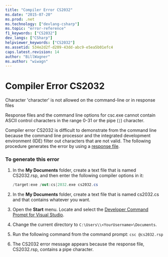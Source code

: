 ```yaml
---
title: "Compiler Error CS2032"
ms.date: "2015-07-20"
ms.prod: .net
ms.technology: ["devlang-csharp"]
ms.topic: "error-reference"
f1_keywords: ["CS2032"]
dev_langs: ["CSharp"]
helpviewer_keywords: ["CS2032"]
ms.assetid: 534e2d2f-d209-43dd-abc9-e5ea5b01efc4
caps.latest.revision: 14
author: "BillWagner"
ms.author: "wiwagn"
---
```

# Compiler Error CS2032
Character 'character' is not allowed on the command-line or in response files  
  
 Response files and the command line options for csc.exe cannot contain ASCII control characters in the range 0-31 or the pipe (`|`) character.  
  
 Compiler error CS2032 is difficult to demonstrate from the command line because the command line processor and the integrated development environment (IDE) filter out characters that are not valid. The following procedure generates the error by using a [response file](../../../csharp/language-reference/compiler-options/response-file-compiler-option.md).  
  
### To generate this error  
  
1.  In the **My Documents** folder, create a text file that is named CS2032.rsp, and then enter the following compiler options in it:  
  
    ```csharp  
    /target:exe /out:cs|2032.exe cs2032.cs  
    ```  
  
2.  In the **My Documents** folder, create a text file that is named cs2032.cs and that contains whatever you want.  
  
3.  Open the **Start** menu. Locate and select the [Developer Command Prompt for Visual Studio](../../../framework/tools/developer-command-prompt-for-vs.md).
  
4.  Change the current directory to `C:\Users\\<YourUsername>\Documents`.  
  
5.  Run the following command from the command prompt: `csc @cs2032.rsp`  
  
6.  The CS2032 error message appears because the response file, CS2032.rsp, contains a pipe character.

